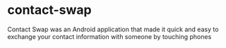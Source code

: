 # contact-swap
Contact Swap was an Android application that made it quick and easy to exchange your contact information with someone by touching phones
